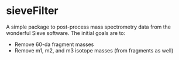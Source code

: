 # sieveFilter
A simple package to post-process mass spectrometry data from the wonderful Sieve software.
The initial goals are to:
* Remove 60-da fragment masses
* Remove m1, m2, and m3 isotope masses (from fragments as well)
